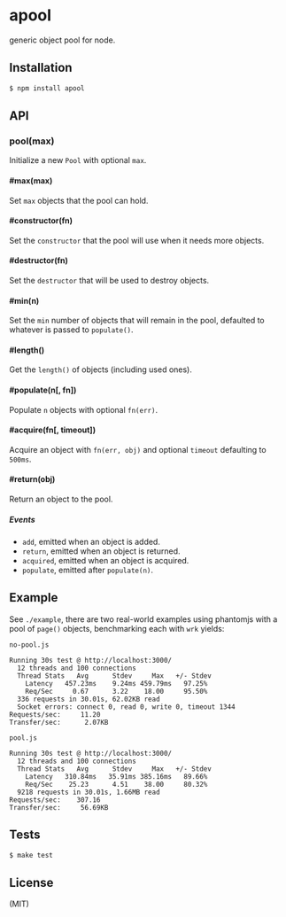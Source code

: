 
# apool

  generic object pool for node.

## Installation

```bash
$ npm install apool
```

## API

### pool(max)

  Initialize a new `Pool` with optional `max`.

#### #max(max)

  Set `max` objects that the pool can hold.

#### #constructor(fn)

  Set the `constructor` that the pool will use when it needs more objects.

#### #destructor(fn)

  Set the `destructor` that will be used to destroy objects.

#### #min(n)

  Set the `min` number of objects that will remain in the pool, defaulted to whatever
  is passed to `populate()`.

#### #length()

  Get the `length()` of objects (including used ones).

#### #populate(n[, fn])

  Populate `n` objects with optional `fn(err)`.

#### #acquire(fn[, timeout])

  Acquire an object with `fn(err, obj)` and optional `timeout` defaulting to `500ms`.

#### #return(obj)

  Return an object to the pool.

##### Events

  - `add`, emitted when an object is added.
  - `return`, emitted when an object is returned.
  - `acquired`, emitted when an object is acquired.
  - `populate`, emitted after `populate(n)`.

## Example

  See `./example`, there are two real-world examples using phantomjs with a pool of `page()` objects,
  benchmarking each with `wrk` yields:

`no-pool.js`
``` text
Running 30s test @ http://localhost:3000/
  12 threads and 100 connections
  Thread Stats   Avg      Stdev     Max   +/- Stdev
    Latency   457.23ms    9.24ms 459.79ms   97.25%
    Req/Sec     0.67      3.22    18.00     95.50%
  336 requests in 30.01s, 62.02KB read
  Socket errors: connect 0, read 0, write 0, timeout 1344
Requests/sec:     11.20
Transfer/sec:      2.07KB
```

`pool.js`
```text
Running 30s test @ http://localhost:3000/
  12 threads and 100 connections
  Thread Stats   Avg      Stdev     Max   +/- Stdev
    Latency   310.84ms   35.91ms 385.16ms   89.66%
    Req/Sec    25.23      4.51    38.00     80.32%
  9218 requests in 30.01s, 1.66MB read
Requests/sec:    307.16
Transfer/sec:     56.69KB
```

## Tests

```bash
$ make test
```

## License

(MIT)
